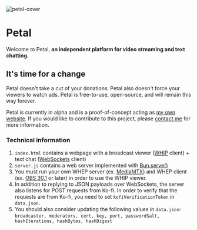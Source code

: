 ![petal-cover](https://github.com/kaitlynia/Petal/assets/38897710/b0197289-1c4c-4e01-aaad-9071e37ce789)
# Petal
Welcome to Petal, **an independent platform for video streaming and text chatting.**

## It's time for a change
Petal doesn't take a cut of your donations. Petal also doesn't force your viewers to watch ads. Petal is free-to-use, open-source, and will remain this way forever.

Petal is currently in alpha and is a proof-of-concept acting as [my own website](https://lynnya.live). If you would like to contribute to this project, please [contact me](https://linkstack.lgbt/@lynnya) for more information.

### Technical information
1. `index.html` contains a webpage with a broadcast viewer ([WHIP](https://datatracker.ietf.org/doc/draft-ietf-wish-whip/) client) + text chat ([WebSockets](https://developer.mozilla.org/en-US/docs/Web/API/WebSocket) client)
2. `server.js` contains a web server implemented with  [Bun.serve()](https://bun.sh/docs/api/http)
3. You must run your own WHEP server (ex. [MediaMTX](https://github.com/bluenviron/mediamtx)) and WHEP client (ex. [OBS 30.1](https://obsproject.com/) or later) in order to use the WHIP viewer.
3. In addition to replying to JSON payloads over WebSockets, the server also listens for POST requests from Ko-fi. In order to verify that the requests are from Ko-fi, you need to set `kofiVerificationToken` in `data.json`.
4. You should also consider updating the following values in `data.json`: `broadcaster, moderators, cert, key, port, passwordSalt, hashIterations, hashBytes, hashDigest`
